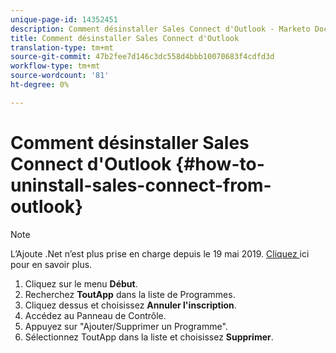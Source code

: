 ```yaml
---
unique-page-id: 14352451
description: Comment désinstaller Sales Connect d'Outlook - Marketo Docs - Documentation du produit
title: Comment désinstaller Sales Connect d'Outlook
translation-type: tm+mt
source-git-commit: 47b2fee7d146c3dc558d4bbb10070683f4cdfd3d
workflow-type: tm+mt
source-wordcount: '81'
ht-degree: 0%

---
```



# Comment désinstaller Sales Connect d&#39;Outlook {#how-to-uninstall-sales-connect-from-outlook}

>[!NOTE]
>
>L’Ajoute .Net n’est plus prise en charge depuis le 19 mai 2019. [Cliquez ](http://nation.marketo.com/docs/DOC-7028-end-of-life-outlook-net-add-in-for-toutappmarketo-sales-connect) ici pour en savoir plus.

1. Cliquez sur le menu **Début**.
1. Recherchez **ToutApp** dans la liste de Programmes.
1. Cliquez dessus et choisissez **Annuler l&#39;inscription**.
1. Accédez au Panneau de Contrôle.
1. Appuyez sur &quot;Ajouter/Supprimer un Programme&quot;.
1. Sélectionnez ToutApp dans la liste et choisissez **Supprimer**.

